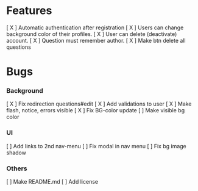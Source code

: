 # Features
[ X ] Automatic authentication after registration
[ X ] Users can change background color of their profiles.
[ X ] User can delete (deactivate) account.
[ X ] Question must remember author.
[ X ] Make btn delete all questions

# Bugs
### Background
[ X ] Fix redirection questions#edit
[ X ] Add validations to user
[ X ] Make flash, notice, errors visible
[ X ] Fix BG-color update
[ ] Make visible bg color

### UI
[ ] Add links to 2nd nav-menu
[ ] Fix modal in nav menu
[ ] Fix bg image shadow

### Others
[ ] Make README.md
[ ] Add license